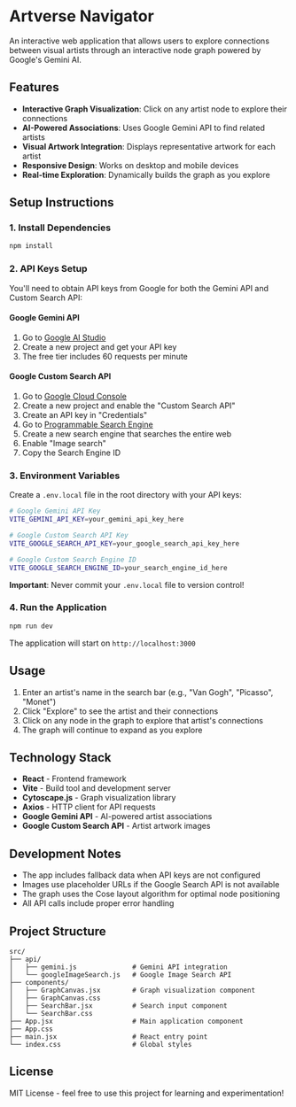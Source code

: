 # Artverse Navigator

An interactive web application that allows users to explore connections between visual artists through an interactive node graph powered by Google's Gemini AI.

## Features

- **Interactive Graph Visualization**: Click on any artist node to explore their connections
- **AI-Powered Associations**: Uses Google Gemini API to find related artists
- **Visual Artwork Integration**: Displays representative artwork for each artist
- **Responsive Design**: Works on desktop and mobile devices
- **Real-time Exploration**: Dynamically builds the graph as you explore

## Setup Instructions

### 1. Install Dependencies

```bash
npm install
```

### 2. API Keys Setup

You'll need to obtain API keys from Google for both the Gemini API and Custom Search API:

#### Google Gemini API
1. Go to [Google AI Studio](https://aistudio.google.com/)
2. Create a new project and get your API key
3. The free tier includes 60 requests per minute

#### Google Custom Search API
1. Go to [Google Cloud Console](https://console.cloud.google.com/)
2. Create a new project and enable the "Custom Search API"
3. Create an API key in "Credentials"
4. Go to [Programmable Search Engine](https://programmablesearchengine.google.com/)
5. Create a new search engine that searches the entire web
6. Enable "Image search"
7. Copy the Search Engine ID

### 3. Environment Variables

Create a `.env.local` file in the root directory with your API keys:

```bash
# Google Gemini API Key
VITE_GEMINI_API_KEY=your_gemini_api_key_here

# Google Custom Search API Key  
VITE_GOOGLE_SEARCH_API_KEY=your_google_search_api_key_here

# Google Custom Search Engine ID
VITE_GOOGLE_SEARCH_ENGINE_ID=your_search_engine_id_here
```

**Important**: Never commit your `.env.local` file to version control!

### 4. Run the Application

```bash
npm run dev
```

The application will start on `http://localhost:3000`

## Usage

1. Enter an artist's name in the search bar (e.g., "Van Gogh", "Picasso", "Monet")
2. Click "Explore" to see the artist and their connections
3. Click on any node in the graph to explore that artist's connections
4. The graph will continue to expand as you explore

## Technology Stack

- **React** - Frontend framework
- **Vite** - Build tool and development server
- **Cytoscape.js** - Graph visualization library
- **Axios** - HTTP client for API requests
- **Google Gemini API** - AI-powered artist associations
- **Google Custom Search API** - Artist artwork images

## Development Notes

- The app includes fallback data when API keys are not configured
- Images use placeholder URLs if the Google Search API is not available
- The graph uses the Cose layout algorithm for optimal node positioning
- All API calls include proper error handling

## Project Structure

```
src/
├── api/
│   ├── gemini.js              # Gemini API integration
│   └── googleImageSearch.js   # Google Image Search API
├── components/
│   ├── GraphCanvas.jsx        # Graph visualization component
│   ├── GraphCanvas.css
│   ├── SearchBar.jsx          # Search input component
│   └── SearchBar.css
├── App.jsx                    # Main application component
├── App.css
├── main.jsx                   # React entry point
└── index.css                  # Global styles
```

## License

MIT License - feel free to use this project for learning and experimentation! 